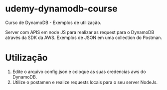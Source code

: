 # udemy-dynamodb-course
Curso de DynamoDB - Exemplos de utilização.


Server com APIS em node JS para realizar as request para o DynamoDB através da SDK da AWS.
Exemplos de JSON em uma collection do Postman.



# Utilização

1. Edite o arquivo config.json e coloque as suas credencias aws do DynamoDB.
2. Utilize o postamen e realize requests locais para o seu server NodeJs.

